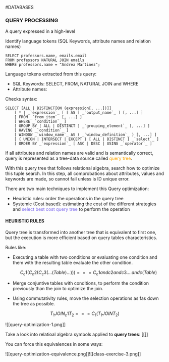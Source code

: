 #DATABASES 

### QUERY PROCESSING

A query expressed in a high-level

Identify language tokens (SQL Keywords, attribute names and relation names)

```PostgreSQL
SELECT professors.name, emails.email 
FROM professors NATURAL JOIN emails
WHERE professors.name = "Andrea Martinez"; 
```

Language tokens extracted from this query: 

* SQL Keywords: SELECT, FROM, NATURAL JOIN and WHERE
* Attribute names: 

Checks syntax: 

``` PostgreSQL
SELECT [ALL | DISTINCT[ON (expression[, ...])]]
	[ * | _`expression`_ [ [ AS ] _`output_name`_ ] [, ...] ]
    [ FROM _`from_item`_ [, ...] ]
    [ WHERE _`condition`_ ]
    [ GROUP BY [ ALL | DISTINCT ] _`grouping_element`_ [, ...] ]
    [ HAVING _`condition`_ ]
    [ WINDOW _`window_name`_ AS ( _`window_definition`_ ) [, ...] ]
    [ { UNION | INTERSECT | EXCEPT } [ ALL | DISTINCT ] _`select`_ ]
    [ ORDER BY _`expression`_ [ ASC | DESC | USING _`operator`_ ]
```


If all attributes and relation names are valid and is semantically correct, query is represented as a tree-data source called <span style="color:orange;">query tree</span>. 

With this query tree that follows relational algebra, search how to optimize this tuple search. 
In this step, all comprobations about attributes, values and keywords are made, so cannot fail unless is ID unique error. 


There are two main techniques to implement this Query optimization: 

* Heuristic rules: order the operations in the query tree
* Systemic (Cost based): estimating the cost of the different strategies and <span style="color:MediumSlateBlue;">select best cost query tree</span> to perform the operation

#### HEURISTIC RULES

Query tree is transformed into another tree that is equivalent to first one, but the execution is more efficient based on query tables characteristics. 

Rules like: 

* Executing a table with two conditions or evaluating one condition and them with the resulting table evaluate the other condition.

	$$C_c1(C_c2(C_c3(...(Table)...))) === C_c1 and c2 and c3....and c(Table)$$
	
* Merge conjuntive tables with conditions, to perform the condition previously than the join to optimize the join. 
* Using commutativity rules, move the selection operations as fas down the tree as possible.

$$T_1 JOIN_c1 T_2 === C_1(T_1 JOIN T_2)$$

![[query-optimization-1.png]]


Take a look into relatioal algebra symbols applied to **query trees**: [[]]


You can force this equivalences in some ways: 

![[query-optimization-equivalence.png]]![[class-exercise-3.png]]